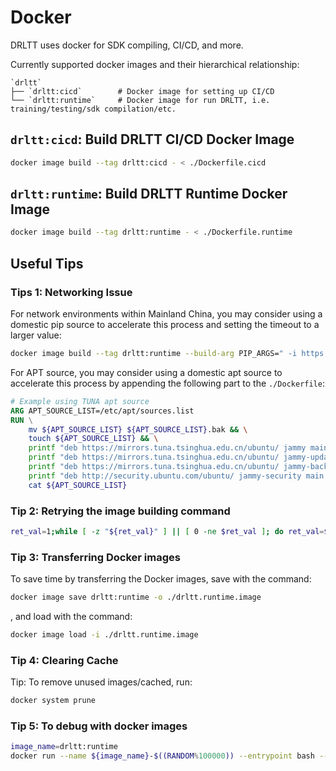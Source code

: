 # Docker

DRLTT uses docker for SDK compiling, CI/CD, and more.

Currently supported docker images and their hierarchical relationship:

```text
`drltt`
├── `drltt:cicd`        # Docker image for setting up CI/CD
└── `drltt:runtime`     # Docker image for run DRLTT, i.e. training/testing/sdk compilation/etc.
```

## `drltt:cicd`: Build DRLTT CI/CD Docker Image

```bash
docker image build --tag drltt:cicd - < ./Dockerfile.cicd
```

## `drltt:runtime`: Build DRLTT Runtime Docker Image

```bash
docker image build --tag drltt:runtime - < ./Dockerfile.runtime
```

## Useful Tips

### Tips 1: Networking Issue

For network environments within Mainland China, you may consider using a domestic pip source to accelerate this process and setting the timeout to a larger value:

```bash
docker image build --tag drltt:runtime --build-arg PIP_ARGS=" -i https://pypi.tuna.tsinghua.edu.cn/simple --timeout 1000 " - < ./Dockerfile.runtime
```

For APT source, you may consider using a domestic apt source to accelerate this process by appending the following part to the `./Dockerfile`:

```dockerfile
# Example using TUNA apt source
ARG APT_SOURCE_LIST=/etc/apt/sources.list
RUN \
    mv ${APT_SOURCE_LIST} ${APT_SOURCE_LIST}.bak && \
    touch ${APT_SOURCE_LIST} && \
    printf "deb https://mirrors.tuna.tsinghua.edu.cn/ubuntu/ jammy main restricted universe multiverse" >> ${APT_SOURCE_LIST} && \
    printf "deb https://mirrors.tuna.tsinghua.edu.cn/ubuntu/ jammy-updates main restricted universe multiverse" >> ${APT_SOURCE_LIST} && \
    printf "deb https://mirrors.tuna.tsinghua.edu.cn/ubuntu/ jammy-backports main restricted universe multiverse" >> ${APT_SOURCE_LIST} && \
    printf "deb http://security.ubuntu.com/ubuntu/ jammy-security main restricted universe multiverse" >> ${APT_SOURCE_LIST} && \
    cat ${APT_SOURCE_LIST}
```

### Tip 2: Retrying the image building command

```bash
ret_val=1;while [ -z "${ret_val}" ] || [ 0 -ne $ret_val ]; do ret_val=$(docker image build --tag drltt:runtime --build-arg PIP_ARGS=" -i https://pypi.tuna.tsinghua.edu.cn/simple --timeout 1000 " - < ./Dockerfile.runtime); done
```

### Tip 3: Transferring Docker images

To save time by transferring the Docker images, save with the command:

```bash
docker image save drltt:runtime -o ./drltt.runtime.image
```

, and load with the command:

```bash
docker image load -i ./drltt.runtime.image
```

### Tip 4: Clearing Cache

Tip: To remove unused images/cached, run:

```bash
docker system prune
```

### Tip 5: To debug with docker images

```bash
image_name=drltt:runtime
docker run --name ${image_name}-$((RANDOM%100000)) --entrypoint bash --rm --network=host -it ${image_name} -c bash
```
